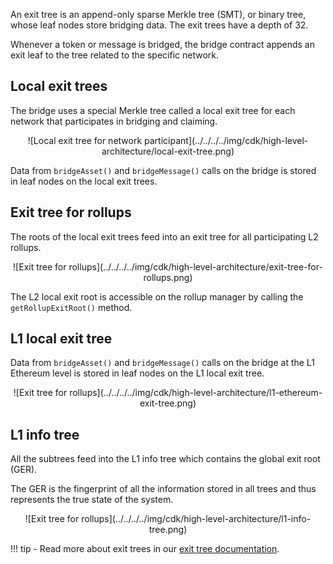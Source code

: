 An exit tree is an append-only sparse Merkle tree (SMT), or binary tree, whose leaf nodes store bridging data. The exit trees have a depth of 32.

Whenever a token or message is bridged, the bridge contract appends an exit leaf to the tree related to the specific network.

## Local exit trees

The bridge uses a special Merkle tree called a local exit tree for each network that participates in bridging and claiming. 

<center>
![Local exit tree for network participant](../../../../img/cdk/high-level-architecture/local-exit-tree.png)
</center>

Data from `bridgeAsset()` and `bridgeMessage()` calls on the bridge is stored in leaf nodes on the local exit trees. 

## Exit tree for rollups

The roots of the local exit trees feed into an exit tree for all participating L2 rollups.

<center>
![Exit tree for rollups](../../../../img/cdk/high-level-architecture/exit-tree-for-rollups.png)
</center>

The L2 local exit root is accessible on the rollup manager by calling the `getRollupExitRoot()` method.

## L1 local exit tree

Data from `bridgeAsset()` and `bridgeMessage()` calls on the bridge at the L1 Ethereum level is stored in leaf nodes on the L1 local exit tree.

<center>
![Exit tree for rollups](../../../../img/cdk/high-level-architecture/l1-ethereum-exit-tree.png)
</center>

## L1 info tree

All the subtrees feed into the L1 info tree which contains the global exit root (GER). 

The GER is the fingerprint of all the information stored in all trees and thus represents the true state of the system.

<center>
![Exit tree for rollups](../../../../img/cdk/high-level-architecture/l1-info-tree.png)
</center>

!!! tip
    - Read more about exit trees in our [exit tree documentation](../../protocol/zkevm-bridge/exit-tree.md).
